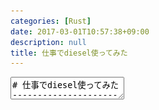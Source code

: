 ```yaml
---
categories: [Rust]
date: 2017-03-01T10:57:38+09:00
description: null
title: 仕事でdiesel使ってみた
---
```


<textarea data-markdown
    data-separator="\n===\n"
    data-vertical="\n---\n"
    data-notes="^Note:">
# 仕事でdiesel使ってみた
----------------------
[RustのLT会！ Rust入門者の集い #2 - connpass](https://rust.connpass.com/event/48826/)

<!-- .slide: class="center" -->
===
# About Me
---------
![κeenのアイコン](/images/kappa.png) <!-- .element: style="position:absolute;right:0;z-index:-1" width="20%" -->

 * κeen
 * [@blackenedgold](https://twitter.com/blackenedgold)
 * Github: [KeenS](https://github.com/KeenS)
 * [Idein Inc.](https://idein.jp/)のエンジニア
 * Lisp, ML, Rust, Shell Scriptあたりを書きます

===

# [diesel.rs](diesel.rs)

![dieselのwebページ](/images/diesel/diesel-web.png)

===

# diesel
---------


* RustのORM
  * スキーマからコード自動生成
  * diesel_codegen
* クエリビルダ
* マイグレーション管理
* PostgreSQL, MySQL, SQLiteサポート

===

# 準備
-------

* [docker-composeでmysql & postgreSQL をサクッと起動 - Qiita](http://qiita.com/astrsk_hori/items/1e683a7a2f2b7189cb6e)

```
cargo install diesel_cli
echo DATABASE_URL=postgres://username:password@localhost/hoge > .env
diesel setup
diesel migration generate create_posts
```

===

# 準備
-------

``` toml
[dependencies]
chrono = "0.3.0"
diesel = {version = "0.11.4", features = ["chrono", "postgres", "serde_json"]}
dotenv = "0.8.0"
serde_json = "0.9.6"
serde_derive = "0.9.7"
serde = "0.9.7"

[dependencies.diesel_codegen]
features = ["postgres"]
version = "0.11.0"
```

===
# プロジェクト構成
-----------------

* モデルのコンパイルが遅いので分離したい
* Cargoの[ワークスペース](http://doc.crates.io/manifest.html#the-workspace-section)機能を使う

===
# プロジェクト構成
-----------------

```
$ ls
Cargo.lock
Cargo.toml
hoge_model <- diesel_derive使う
hoge_XXX   <- diesel使う
hoge_YYY   <- diesel使う
docker-compose.yml
migrations
...
```
===

# テーブル
---------

* up.sqlとdown.sqlを書く

``` sql
CREATE TABLE hoge_suites (
  id SERIAL PRIMARY KEY,
  hoge_entry_id INT NOT NULL,
  hostname VARCHAR NOT NULL,
  status INT NOT NULL DEFAULT 0,
  CONSTRAINT unique_hoge_entry_id_hostname
             UNIQUE (
                      hoge_entry_id,
                      hostname
                      -- and other matrix
                     ),
  CONSTRAINT fkey_hoge_entry_id
             FOREIGN KEY(hoge_entry_id)
             REFERENCES hoge_entries(id) MATCH SIMPLE
             ON UPDATE NO ACTION
             ON DELETE CASCADE
);

```

===
# モデル
--------

``` rust
// なんかいっぱいderive
// QueryableとInsertableは分ける
#[derive(Default, Queryable, Associations, Identifiable, Debug, Clone)]
// belongs_to関係のstruct
#[belongs_to(HogeEntry)]
// has_many関係のテーブル
#[has_many(hoge_results)]
#[table_name="hoge_suites"]
pub struct HogeSuite {
    pub id: i32,
    pub bench_entry_id: i32,
    // String
    pub hostname: String,
    pub status: HogeStatus,
}

```

===

# モデル
--------

```
// Insertableの方
#[derive(Default, Insertable, Debug, Clone)]
#[table_name="hoge_suites"]
pub struct NewHogeSuite<'a> {
    pub hoge_entry_id: i32,
    // Stringではなく&str
    pub hostname: &'a str,
}
```

===

# enumの扱い
-----------

* dieselはenumのcodegenをサポートしてない
* 気合

===

# enumの扱い
-----------

```rust
// Queryableとかはderive出来ない
#[derive(Debug, Clone)]
pub enum HogeStatus {
    Waiting,
    Running,
    Finished,
    Failed,
    Canceled,
}

// 手で実装
impl<BE, QB, BC> FromSql<Integer, BE> for HogeStatus
    where QB: QueryBuilder<BE>,
          BC: BindCollector<BE>,
          BE: Backend<RawValue = [u8], QueryBuilder = QB, BindCollector = BC>
{
    fn from_sql(bytes: Option<&<Pg as Backend>::RawValue>)
                -> Result<Self, Box<Error + Send + Sync>> {
        use self::HogeStatus::*;
        match <i32 as FromSql<Integer, Pg>>::from_sql(bytes)? {
            0 => Ok(Waiting),
            1 => Ok(Running),
            2 => Ok(Finished),
            3 => Ok(Failed),
            4 => Ok(Canceled),
            n => Err(format!("invalid status: {}", n).into()),
        }
    }
}

impl<BE, QB, BC> FromSqlRow<Integer, BE> for HogeStatus
    where QB: QueryBuilder<BE>,
          BC: BindCollector<BE>,
          BE: Backend<RawValue = [u8], QueryBuilder = QB, BindCollector = BC>
{
    fn build_from_row<T: Row<BE>>(row: &mut T) -> Result<Self, Box<Error + Send + Sync>> {
        use self::HogeStatus::*;
        match <i32 as FromSqlRow<Integer, BE>>::build_from_row(row)? {
            0 => Ok(Waiting),
            1 => Ok(Running),
            2 => Ok(Finished),
            3 => Ok(Failed),
            4 => Ok(Canceled),
            n => Err(format!("invalid status: {}", n).into()),
        }
    }
}
```

===
# クエリ
--------

* モデルプロジェクトとは別
* 各プロジェクトのdb.rsで関数を定義
* SQLよりRsutのイテレータを意識した書き方

===
# クエリ
--------

```rust
pub fn is_hoge_finished<'a, Cn>(conn: &Cn, entry_id: i32) -> Result<bool, Error>
    where Cn: Connection<Backend = Pg>
{
    use self::schema::hoge_suites::dsl::*;
    // SELECT ... じゃなくてsourceからfileterして最後にselect
    let ret = hoge_suites
        .filter(hoge_entry_id.eq(entry_id))
        .select(status)
        // ここまでクエリビルダ
        .load::<i32>(conn)?
        // ここからイテレータ
        .into_iter()
        .all(|i| [HogeStatus::Finished as i32, HogeStatus::Failed as i32].contains(&i));
    Ok(ret)
}

```

===
# 複雑なクエリ
-------------

* トランザクション
* join
* order by

===

# 複雑なクエリ
-------------

``` rust
pub fn pic_suite<Cn>(conn: &Cn,
                     query: &api::worker_poll::Request)
                     -> Result<Option<(HogeEntry, HogeSuite)>, Error>
    where Cn: Connection<Backend = Pg>
{
    use self::schema::hoge_entries::dsl::*;
    use self::schema::hoge_suites::dsl::*;
    use self::schema::hoge_suites::dsl::id;
    // transaction
    conn.transaction(|| {
        let suite = hoge_suites
             // join
            .inner_join(hoge_entries)
            .filter(status.eq(HogeStatus::Waiting as i32)
                .and(hostname.eq(&query.hostname)))
            // order by
            .order(created_at.asc())
            .select((id, hoge_entry_id, hostname, status))
            .first::<HogeSuite>(conn)
            // NotFoundErrorをOptionにできる
            .optional()?;
        // transactionの中で普通にrustの式が書ける
        if let Some(s) = suite {
            let entry = hoge_entries.find(s.hoge_entry_id)
                .first::<HogeEntry>(conn)?;
            let suite =
                diesel::update(hoge_suites.find(s.id)).set(status.eq(HogeStatus::Running as i32))
                    .get_result::<HogeSuite>(conn)?;
            Ok(Some((entry, suite)))

        } else {
            Ok(None)
        }
    })
}
```

===

# もっと複雑なクエリ
-------------------

* 2重join
* dieselは2重joinを扱えない…

===

# もっと複雑なクエリ
-------------------


``` rust
pub fn load_all_data<'a, Cn>(conn: &Cn)
                             -> Result<Vec<(HogeEntry, Vec<((HogeSuite, HogeResult), Vec<HogeProfile>)>)>>
    where Cn: Connection<Backend = Pg>
{
    use diesel::types::{Integer, Timestamp, VarChar, Double};
    use diesel::pg::types::sql_types::{Array, Jsonb};
    use diesel::expression::dsl::*;
    use diesel::select;

    let status = sql::<Integer>("s.status");
    let ret = select(sql::<(
        (Integer, VarChar, VarChar, Array<VarChar>,Timestamp, VarChar, Integer, Jsonb),
        (Integer, Integer, VarChar, Integer),
        (Integer, Integer, VarChar, Integer, Integer, VarChar),
        (Integer, Integer, VarChar, Integer, Double))>(
        "
e.id, e.repo, e.committish, e.files, e.created_at, e.command, e.format, e.format_data,
s.id, s.hoge_entry_id, s.hostname, s.status,
r.id, r.hoge_suite_id, r.hoge_name, r.score, r.status, r.result,
p.id, p.hoge_result_id, p.function_name, p.score, p.percent
FROM hoge_profiles p
INNER JOIN hoge_results r on r.id = p.hoge_result_id
INNER JOIN hoge_suites s ON s.id = r.hoge_suite_id
INNER JOIN hoge_entries e ON e.id = s.hoge_entry_id"))
    .filter(status.eq(HogeStatus::Finished as i32))
    .load::<(HogeEntry, HogeSuite, HogeResult, HogeProfile)>(conn)?;
    let mut hash = HashMap::new();
    for (e, s, r, p) in ret {
        let mut hash_entry1 = hash         .entry(e.id).or_insert((e, HashMap::new()));
        let mut hash_entry2 = hash_entry1.1.entry(r.id).or_insert(((s, r), Vec::new()));
        hash_entry2.1.push(p);
    }
    let ret = hash.into_iter().map(|(_, v)| (v.0,  v.1.into_iter().map(|(_, p)| p).collect())).collect();
    Ok(ret)
}

```

===

# テスト
-------

* ￣\＿(ツ)＿/￣

===

# まとめ
--------

* 案外普通に使えるよ
* モデルはちょっと面倒かもね
* クエリは困ったらSQL生牡蠣
* マイグレーションとかはまた今度

</textarea>
